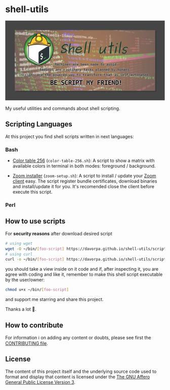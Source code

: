# shell-utils

![Shell utils. Machines are been made to avoid tedious and routinary task planned by humans. Scripts are the powered way to transform that as self-automated. BE SCRIPT MY FRIEND!](./assets/screenshot.png)

My useful utilities and commands about shell scripting.

## Scripting Languages

At this project you find shell scripts written in next languages:

### Bash

- [Color table 256](scripts/color-table-256.sh) (`color-table-256.sh`): A script to show a matrix with available colors in terminal in both modes: foreground / background.

- [Zoom installer](scripts/zoom-setup.sh) (`zoom-setup.sh`): A script to install / update your [Zoom client](https://zoom.us/) easy. The script register bundle certificates, download binaries and install/update it for you. It's recomended close the client before execute this script.

### Perl

## How to use scripts

For **security reasons** after download desired script

```bash
# using wget
wget -O ~/bin/[foo-script] https://davorpa.github.io/shell-utils/scripts/[foo-script]
# using curl
curl -o ~/bin/[foo-script] https://davorpa.github.io/shell-utils/scripts/[foo-script]
```

you should take a view inside on it code and if, after inspecting it, you are agree with coding and like it, remember to make this shell script executable by the user/owner:

```bash
chmod u+x ~/bin/[foo-script]
```

and support me starring and share this project.

Thanks a lot 🙏.

## How to contribute

For information ℹ️ on adding any content or doubts, please see first the [CONTRIBUTING file](CONTRIBUTING.md).


## License

The content of this project itself and the underlying source code used to format and display that content is licensed under the [The GNU Affero General Public License Version 3](LICENSE).
